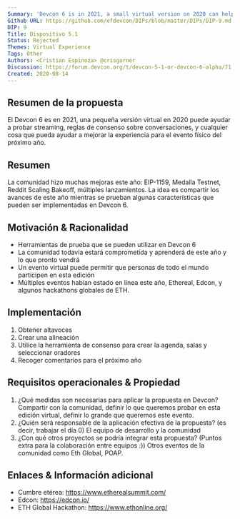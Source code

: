 ```yaml
---
Summary: 'Devcon 6 is in 2021, a small virtual version on 2020 can help to test streaming, consensus rules on talks, and anything that could help to improve the experience for next year"s physical event.'
Github URL: https://github.com/efdevcon/DIPs/blob/master/DIPs/DIP-9.md
DIP: 9
Title: Dispositivo 5.1
Status: Rejected
Themes: Virtual Experience
Tags: Other
Authors: <Cristian Espinoza> @crisgarner
Discussion: https://forum.devcon.org/t/devcon-5-1-or-devcon-6-alpha/71
Created: 2020-08-14
---
```



## Resumen de la propuesta
El Devcon 6 es en 2021, una pequeña versión virtual en 2020 puede ayudar a probar streaming, reglas de consenso sobre conversaciones, y cualquier cosa que pueda ayudar a mejorar la experiencia para el evento físico del próximo año.

## Resumen
La comunidad hizo muchas mejoras este año: EIP-1159, Medalla Testnet, Reddit Scaling Bakeoff, múltiples lanzamientos. La idea es compartir los avances de este año mientras se prueban algunas características que pueden ser implementadas en Devcon 6.

## Motivación & Racionalidad
- Herramientas de prueba que se pueden utilizar en Devcon 6
- La comunidad todavía estará comprometida y aprenderá de este año y lo que pronto vendrá
- Un evento virtual puede permitir que personas de todo el mundo participen en esta edición
- Múltiples eventos habían estado en línea este año, Ethereal, Edcon, y algunos hackathons globales de ETH.

## Implementación
1. Obtener altavoces
2. Crear una alineación
3. Utilice la herramienta de consenso para crear la agenda, salas y seleccionar oradores
4. Recoger comentarios para el próximo año


## Requisitos operacionales & Propiedad
1. ¿Qué medidas son necesarias para aplicar la propuesta en Devcon? Compartir con la comunidad, definir lo que queremos probar en esta edición virtual, definir lo grande que queremos este evento.
2. ¿Quién será responsable de la aplicación efectiva de la propuesta? (es decir, trabajar el día 0) El equipo de desarrollo y la comunidad
3. ¿Con qué otros proyectos se podría integrar esta propuesta? (Puntos extra para la colaboración entre equipos :)) Otros eventos de la comunidad como Eth Global, POAP.

## Enlaces & Información adicional
- Cumbre etérea: https://www.etherealsummit.com/
- Edcon: https://edcon.io/
- ETH Global Hackathon: https://www.ethonline.org/
